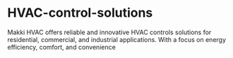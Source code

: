 # HVAC-control-solutions
Makki HVAC offers reliable and innovative HVAC controls solutions for residential, commercial, and industrial applications. With a focus on energy efficiency, comfort, and convenience
